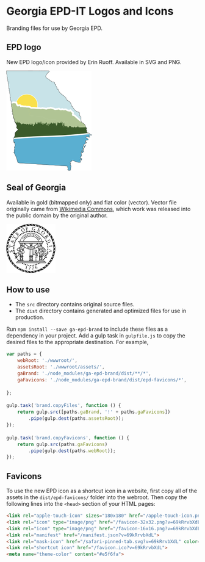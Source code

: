 # Georgia EPD-IT Logos and Icons

Branding files for use by Georgia EPD.

## EPD logo

New EPD logo/icon provided by Erin Ruoff. Available in SVG and PNG.

![](dist/logos/epd-icon.png)

## Seal of Georgia 

Available in gold (bitmapped only) and flat color (vector). Vector file originally came from [Wikimedia Commons](https://commons.wikimedia.org/wiki/File:Seal_of_Georgia.svg), which work was released into the public domain by the original author.

![](src/Seal_of_Georgia/White/Seal_of_Georgia_white_128x128.png)

## How to use

* The `src` directory contains original source files.
* The `dist` directory contains generated and optimized files for use in production.

Run `npm install --save ga-epd-brand` to include these files as a dependency in your project. Add a gulp task in `gulpfile.js` to copy the desired files to the appropriate destination. For example,

```js
var paths = {
    webRoot: './wwwroot/',
    assetsRoot: './wwwroot/assets/',
    gaBrand: './node_modules/ga-epd-brand/dist/**/*',
    gaFavicons: './node_modules/ga-epd-brand/dist/epd-favicons/*',

};

gulp.task('brand.copyFiles', function () {
    return gulp.src([paths.gaBrand, '!' + paths.gaFavicons])
        .pipe(gulp.dest(paths.assetsRoot));
});

gulp.task('brand.copyFavicons', function () {
    return gulp.src(paths.gaFavicons)
        .pipe(gulp.dest(paths.webRoot));
});
```

## Favicons

To use the new EPD icon as a shortcut icon in a website, first copy all of the assets in the `dist/epd-favicons/` folder into the webroot. Then copy the following lines into the `<head>` section of your HTML pages:

```html
<link rel="apple-touch-icon" sizes="180x180" href="/apple-touch-icon.png?v=69kRrvbXdL">
<link rel="icon" type="image/png" href="/favicon-32x32.png?v=69kRrvbXdL" sizes="32x32">
<link rel="icon" type="image/png" href="/favicon-16x16.png?v=69kRrvbXdL" sizes="16x16">
<link rel="manifest" href="/manifest.json?v=69kRrvbXdL">
<link rel="mask-icon" href="/safari-pinned-tab.svg?v=69kRrvbXdL" color="#5bbad5">
<link rel="shortcut icon" href="/favicon.ico?v=69kRrvbXdL">
<meta name="theme-color" content="#e5f6fa">
```
